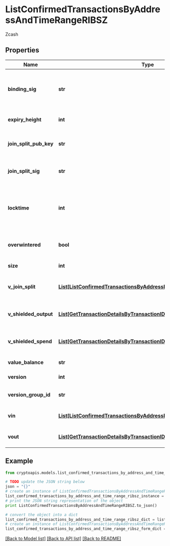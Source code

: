 # ListConfirmedTransactionsByAddressAndTimeRangeRIBSZ

Zcash

## Properties
Name | Type | Description | Notes
------------ | ------------- | ------------- | -------------
**binding_sig** | **str** | It is used to enforce balance of Spend and Output transfers, in order to prevent their replay across transactions. | 
**expiry_height** | **int** | Represents a block height after which the transaction will expire. | 
**join_split_pub_key** | **str** | Represents an encoding of a JoinSplitSig public validating key. | 
**join_split_sig** | **str** | Is used to sign transactions that contain at least one JoinSplit description. | 
**locktime** | **int** | Represents the locktime on the transaction on the specific blockchain, i.e. the blockheight at which the transaction is valid. | 
**overwintered** | **bool** | \&quot;Overwinter\&quot; is the network upgrade for the Zcash blockchain. | 
**size** | **int** | Represents the total size of this transaction. | 
**v_join_split** | [**List[ListConfirmedTransactionsByAddressRIBSZVJoinSplitInner]**](ListConfirmedTransactionsByAddressRIBSZVJoinSplitInner.md) | Represents a sequence of JoinSplit descriptions using BCTV14 proofs. | 
**v_shielded_output** | [**List[GetTransactionDetailsByTransactionIDRIBSZVShieldedOutputInner]**](GetTransactionDetailsByTransactionIDRIBSZVShieldedOutputInner.md) | Object Array representation of transaction output descriptions | 
**v_shielded_spend** | [**List[GetTransactionDetailsByTransactionIDRIBSZVShieldedSpendInner]**](GetTransactionDetailsByTransactionIDRIBSZVShieldedSpendInner.md) | Object Array representation of transaction spend descriptions | 
**value_balance** | **str** | Defines the transaction value balance. | 
**version** | **int** | Defines the version of the transaction. | 
**version_group_id** | **str** | Represents the transaction version group ID. | 
**vin** | [**List[ListConfirmedTransactionsByAddressRIBSZVinInner]**](ListConfirmedTransactionsByAddressRIBSZVinInner.md) | Object Array representation of transaction inputs | 
**vout** | [**List[GetTransactionDetailsByTransactionIDRIBSZVoutInner]**](GetTransactionDetailsByTransactionIDRIBSZVoutInner.md) | Object Array representation of transaction outputs | 

## Example

```python
from cryptoapis.models.list_confirmed_transactions_by_address_and_time_range_ribsz import ListConfirmedTransactionsByAddressAndTimeRangeRIBSZ

# TODO update the JSON string below
json = "{}"
# create an instance of ListConfirmedTransactionsByAddressAndTimeRangeRIBSZ from a JSON string
list_confirmed_transactions_by_address_and_time_range_ribsz_instance = ListConfirmedTransactionsByAddressAndTimeRangeRIBSZ.from_json(json)
# print the JSON string representation of the object
print ListConfirmedTransactionsByAddressAndTimeRangeRIBSZ.to_json()

# convert the object into a dict
list_confirmed_transactions_by_address_and_time_range_ribsz_dict = list_confirmed_transactions_by_address_and_time_range_ribsz_instance.to_dict()
# create an instance of ListConfirmedTransactionsByAddressAndTimeRangeRIBSZ from a dict
list_confirmed_transactions_by_address_and_time_range_ribsz_form_dict = list_confirmed_transactions_by_address_and_time_range_ribsz.from_dict(list_confirmed_transactions_by_address_and_time_range_ribsz_dict)
```
[[Back to Model list]](../README.md#documentation-for-models) [[Back to API list]](../README.md#documentation-for-api-endpoints) [[Back to README]](../README.md)


